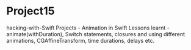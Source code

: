 # Project15
hacking-with-Swift Projects - Animation in Swift
Lessons learnt - animate(withDuration), Switch statements, closures and using different animations, CGAffineTransform, time durations, 
delays etc.

